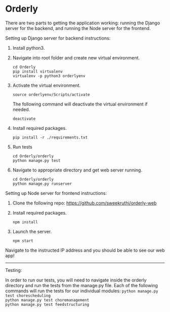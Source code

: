 # Orderly

There are two parts to getting the application working: running the Django server for the backend, and running the Node server for the frontend.

Setting up Django server for backend instructions: 

1. Install python3.

2. Navigate into root folder and create new virtual environment. 
        
    ```
    cd Orderly
    pip install virtualenv 
    virtualenv -p python3 orderlyenv
    ```

3. Activate the virtual environment. 
    ```
    source orderlyenv/Scripts/activate
    ```
    The following command will deactivate the virtual environment if needed. 
     ```
    deactivate
    ```   

4. Install required packages. 
    ```
    pip install -r ./requirements.txt 
    ```   

5. Run tests
    ```
    cd Orderly/orderly
    python manage.py test
    ``` 

5. Navigate to appropriate directory and get web server running. 
    ```
    cd Orderly/orderly
    python manage.py runserver
    ```   

Setting up Node server for frontend instructions: 

1. Clone the following repo: https://github.com/sweekruthi/orderly-web 

2. Install required packages.
    ```
    npm install
    ```   

3. Launch the server.
    ```
    npm start
    ```   

Navigate to the instructed IP address and you should be able to see our web app! 

-----------------------------------------------------------------------------------------

Testing: 

In order to run our tests, you will need to navigate inside the orderly directory and run the tests from the manage.py file. Each of the following commands will run the tests for our individual modules:
    ```
    python manage.py test chorescheduling
    ```   
    ```
    python manage.py test choremanagement
    ```   
    ```
    python manage.py test feedstructuring
    ```   


